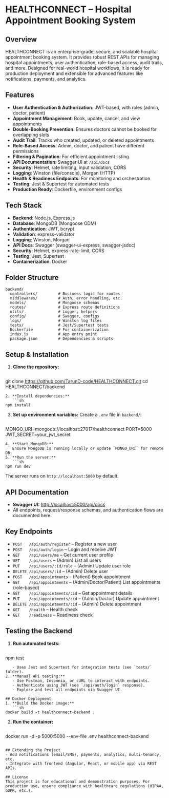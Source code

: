 # HEALTHCONNECT – Hospital Appointment Booking System

## Overview
HEALTHCONNECT is an enterprise-grade, secure, and scalable hospital appointment booking system. It provides robust REST APIs for managing hospital appointments, user authentication, role-based access, audit trails, and more. Designed for real-world hospital workflows, it is ready for production deployment and extensible for advanced features like notifications, payments, and analytics.

## Features
- **User Authentication & Authorization**: JWT-based, with roles (admin, doctor, patient)
- **Appointment Management**: Book, update, cancel, and view appointments
- **Double-Booking Prevention**: Ensures doctors cannot be booked for overlapping slots
- **Audit Trail**: Tracks who created, updated, or deleted appointments
- **Role-Based Access**: Admin, doctor, and patient have different permissions
- **Filtering & Pagination**: For efficient appointment listing
- **API Documentation**: Swagger UI at `/api/docs`
- **Security**: Helmet, rate limiting, input validation, CORS
- **Logging**: Winston (file/console), Morgan (HTTP)
- **Health & Readiness Endpoints**: For monitoring and orchestration
- **Testing**: Jest & Supertest for automated tests
- **Production Ready**: Dockerfile, environment configs

## Tech Stack
- **Backend**: Node.js, Express.js
- **Database**: MongoDB (Mongoose ODM)
- **Authentication**: JWT, bcrypt
- **Validation**: express-validator
- **Logging**: Winston, Morgan
- **API Docs**: Swagger (swagger-ui-express, swagger-jsdoc)
- **Security**: Helmet, express-rate-limit, CORS
- **Testing**: Jest, Supertest
- **Containerization**: Docker

## Folder Structure
```
backend/
  controllers/         # Business logic for routes
  middlewares/         # Auth, error handling, etc.
  models/              # Mongoose schemas
  routes/              # Express route definitions
  utils/               # Logger, helpers
  config/              # Swagger, configs
  logs/                # Winston log files
  tests/               # Jest/Supertest tests
  Dockerfile           # For containerization
  index.js             # App entry point
  package.json         # Dependencies & scripts
```

## Setup & Installation
1. **Clone the repository:**
   ```sh
git clone https://github.com/TarunD-code/HEALTHCONNECT.git
cd HEALTHCONNECT/backend
```
2. **Install dependencies:**
   ```sh
npm install
```
3. **Set up environment variables:**
   Create a `.env` file in `backend/`:
   ```env
MONGO_URI=mongodb://localhost:27017/healthconnect
PORT=5000
JWT_SECRET=your_jwt_secret
```
4. **Start MongoDB:**
   Ensure MongoDB is running locally or update `MONGO_URI` for remote DB.
5. **Run the server:**
   ```sh
npm run dev
```
   The server runs on `http://localhost:5000` by default.

## API Documentation
- **Swagger UI:** [http://localhost:5000/api/docs](http://localhost:5000/api/docs)
- All endpoints, request/response schemas, and authentication flows are documented here.

## Key Endpoints
- `POST   /api/auth/register` – Register a new user
- `POST   /api/auth/login` – Login and receive JWT
- `GET    /api/users/me` – Get current user profile
- `GET    /api/users` – (Admin) List all users
- `PUT    /api/users/:id/role` – (Admin) Update user role
- `DELETE /api/users/:id` – (Admin) Delete user
- `POST   /api/appointments` – (Patient) Book appointment
- `GET    /api/appointments` – (Admin/Doctor/Patient) List appointments (role-based)
- `GET    /api/appointments/:id` – Get appointment details
- `PUT    /api/appointments/:id` – (Admin/Doctor) Update appointment
- `DELETE /api/appointments/:id` – (Admin) Delete appointment
- `GET    /health` – Health check
- `GET    /readiness` – Readiness check

## Testing the Backend
1. **Run automated tests:**
   ```sh
npm test
```
   - Uses Jest and Supertest for integration tests (see `tests/` folder).
2. **Manual API testing:**
   - Use Postman, Insomnia, or cURL to interact with endpoints.
   - Authenticate using JWT (see `/api/auth/login` response).
   - Explore and test all endpoints via Swagger UI.

## Docker Deployment
1. **Build the Docker image:**
   ```sh
docker build -t healthconnect-backend .
```
2. **Run the container:**
   ```sh
docker run -d -p 5000:5000 --env-file .env healthconnect-backend
```

## Extending the Project
- Add notifications (email/SMS), payments, analytics, multi-tenancy, etc.
- Integrate with frontend (Angular, React, or mobile app) via REST APIs.

## License
This project is for educational and demonstration purposes. For production use, ensure compliance with healthcare regulations (HIPAA, GDPR, etc.).
